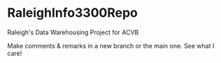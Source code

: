 # RaleighInfo3300Repo
Raleigh's Data Warehousing Project for ACVB

Make comments & remarks in a new branch or the main one.  See what I care!
